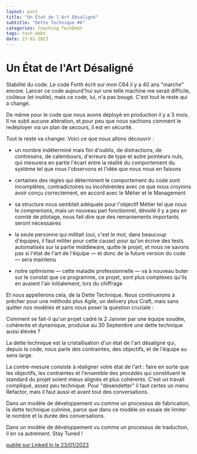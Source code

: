 ```yaml
---
layout: post
title: "Un État de l'Art Désaligné"
subtitle: "Dette Technique #6"
categories: Coaching TechDebt
tags: tech-debt
date: 23-01-2023
---
```

# Un État de l'Art Désaligné

Stabilité du code. Le code Forth écrit sur mon C64 il y a 40 ans "marche" encore. Lancer ce code aujourd'hui sur une telle machine me serait difficile, coûteux (et inutile), mais ce code, lui, n'a pas bougé. C'est tout le reste qui a changé. 

De même pour le code que nous avons déployé en production il y a 3 mois. Il ne subit aucune altération, et pour peu que nous sachions comment le redéployer via un plan de secours, il est en sécurité. 

Tout le reste va changer. Voici ce que nous allons découvrir :
<!--more-->

- un nombre indéterminé mais fini d'oublis, de distractions, de contresens, de calembours, d'erreurs de type et autre pointeurs nuls, qui mesurera en partie l'écart entre la réalité du comportement du système tel que nous l'observons et l'idée que nous nous en faisons

- certaines des règles qui déterminent le comportement du code sont incomplètes, contradictoires ou incohérentes avec ce que nous croyions avoir conçu correctement, en accord avec le Métier et le Management

- sa structure nous semblait adéquate pour l'objectif Métier tel que nous le comprenions, mais un nouveau pan fonctionnel, dévoilé il y a peu en comité de pilotage, nous fait dire que des remaniements importants seront nécessaires

- la seule personne qui militait (oui, c'est le mot, dans beaucoup d'équipes, il faut militer pour cette cause) pour qu'on écrive des tests automatisés sur la partie middleware, quitte le projet, et nous ne savons pas si l'état de l'art de l'équipe — et donc de la future version du code — sera maintenu

- notre optimisme — cette maladie professionnelle — va à nouveau buter sur le constat que ce programme, ce projet, sont plus complexes qu'ils en avaient l'air initialement, lors du chiffrage

Et nous appellerons cela, de la Dette Technique. Nous continuerons à prêcher pour une méthodo plus Agile, un delivery plus Craft, mais sans quitter nos modèles et sans nous poser la question cruciale :

Comment se fait-il qu'un projet cadré le 2 Janvier par une équipe soudée, cohérente et dynamique, produise au 30 Septembre une dette technique aussi élevée ?

La dette technique est la cristallisation d'un état de l'art désaligné qui, depuis le code, nous parle des contraintes, des objectifs, et de l'équipe au sens large.

La contre-mesure consiste à réaligner votre état de l'art : faire en sorte que les objectifs, les contraintes et l'ensemble des procédés qui constituent le standard du projet soient mieux alignés et plus cohérents. C'est un travail compliqué, assez peu technique. Pour "désendetter" il faut certes un menu Refactor, mais il faut aussi et avant tout des conversations.

Dans un modèle de développement vu comme un processus de fabrication, la dette technique culmine, parce que dans ce modèle on essaie de limiter le nombre et la durée des conversations. 

Dans un modèle de développement vu comme un processus de traduction, il en va autrement. Stay Tuned !

[publié sur Linked In le 23/01/2023](https://www.linkedin.com/posts/christophe-thibaut-35b4657_stabilit%C3%A9-du-code-le-code-forth-%C3%A9crit-sur-activity-7023189460162899968-gLT1?utm_source=share&utm_medium=member_desktop)

